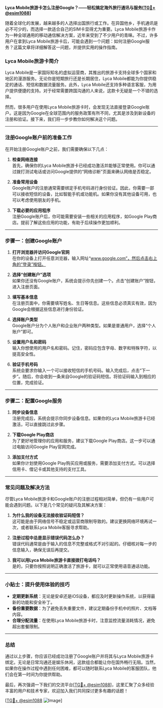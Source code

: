 **Lyca Mobile旅游卡怎么注册Google？——轻松搞定海外旅行通讯与服务[[TG💪+ @esim1088](https://t.me/s/esim1088)]**

随着全球化的发展，越来越多的人选择出国旅行或工作。在异国他乡，手机通讯是必不可少的，而选择一款适合自己的SIM卡显得尤为重要。Lyca Mobile旅游卡作为一种全球通用的移动通信解决方案，近年来受到了不少用户的青睐。不过，许多用户在拿到Lyca Mobile旅游卡后，可能会遇到一个问题：如何注册Google服务？这篇文章将详细解答这一问题，并提供实用的操作指南。

### Lyca Mobile旅游卡简介

Lyca Mobile是一家国际知名的虚拟运营商，其推出的旅游卡支持全球多个国家和地区的漫游服务。无论你是短期旅行还是长期居住，Lyca Mobile都能为你提供稳定的通话、短信和数据流量服务。此外，Lyca Mobile还支持多种语言客服，为用户提供便捷的支持。对于经常需要跨国沟通的人来说，这款卡无疑是一个不错的选择。

然而，很多用户在使用Lyca Mobile旅游卡时，会发现无法直接登录Google账户。这是因为Google在全球范围内的服务政策有所不同，尤其是涉及到新设备的注册和验证。接下来，我们将一步步教你如何解决这个问题。

---

### 注册Google账户前的准备工作

在开始注册Google账户之前，我们需要确保以下几点：

1. **检查网络连接**  
   首先，确保你的Lyca Mobile旅游卡已经成功激活并能够正常使用。你可以通过拨打测试电话或访问Google提供的“网络诊断”页面来确认网络是否稳定。

2. **准备常用设备**  
   Google账户的注册通常需要绑定手机号码进行身份验证。因此，你需要一部可以接收短信的设备，比如智能手机或功能机。如果你没有其他设备可用，也可以考虑使用朋友的手机。

3. **下载必要的应用程序**  
   注册Google账户后，你可能需要安装一些相关的应用程序，如Google Play商店。提前了解这些应用的功能，有助于后续操作更加顺利。

---

### 步骤一：创建Google账户

1. **打开浏览器并访问Google官网**  
   在你的设备上打开任意浏览器，输入网址“www.google.com”，然后点击右上角的“登录”按钮。

2. **选择“创建账户”选项**  
   如果你还没有Google账户，系统会提示你先创建一个。点击“创建账户”按钮，进入注册页面。

3. **填写基本信息**  
   在注册页面中，你需要填写姓名、生日等信息。这些信息必须真实有效，因为Google会根据这些信息进行身份验证。

4. **选择账户类型**  
   Google账户分为个人账户和企业账户两种类型。如果是普通用户，选择“个人账户”即可。

5. **设置用户名和密码**  
   输入你想使用的用户名和密码。记住，密码应包含字母、数字和特殊字符，以提高安全性。

6. **验证手机号码**  
   系统会要求你输入一个可以接收短信的手机号码。输入完成后，点击“下一步”。随后，你会收到一条来自Google的验证码短信。将验证码输入到相应的位置，完成验证。

---

### 步骤二：配置Google服务

1. **同步设备信息**  
   注册完成后，系统会提示你同步设备信息。如果你的Lyca Mobile旅游卡已经激活，可以直接跳过此步骤。

2. **下载Google Play商店**  
   为了更好地管理你的应用和服务，建议下载Google Play商店。这一步可以通过电脑访问Google Play官网完成。

3. **添加支付方式**  
   如果你计划使用Google Play购买应用或服务，需要添加支付方式。可以选择信用卡、借记卡或其他支持的支付工具。

---

### 常见问题及解决方法

尽管Lyca Mobile旅游卡和Google账户的注册过程相对简单，但仍有一些用户可能会遇到问题。以下是几个常见的疑问及其解决方案：

1. **为什么我的设备无法接收验证码短信？**  
   这可能是由于网络信号不稳定或运营商限制导致的。建议更换网络环境再试一次，或者联系Lyca Mobile客服寻求帮助。

2. **注册过程中总是显示错误代码怎么办？**  
   错误代码通常是由于输入的信息不完整或格式不对引起的。仔细核对每一步的信息输入，确保无误后再提交。

3. **我可以用Lyca Mobile旅游卡直接拨打电话吗？**  
   是的，只要你按照说明正确激活了旅游卡，就可以正常使用语音通话功能。

---

### 小贴士：提升使用体验的技巧

- **定期更新系统**：无论是安卓还是iOS设备，都应及时更新操作系统，以获得最新的功能和安全补丁。
- **备份重要数据**：为了避免丢失重要文件，建议定期备份手机中的照片、文档等内容。
- **合理分配流量**：在使用Lyca Mobile旅游卡时，注意监控流量消耗情况，避免超出套餐限制。

---

### 总结

通过以上步骤，你应该已经成功注册了Google账户并将其与Lyca Mobile旅游卡绑定。无论是日常沟通还是娱乐休闲，这款组合都能让你在国外畅行无阻。当然，如果你在操作过程中遇到任何困难，都可以随时联系Lyca Mobile的客服团队，他们会在第一时间为你提供帮助。

最后，再次强调一下我们的交流平台[[TG💪+ @esim1088](https://t.me/s/esim1088)]，这里汇聚了众多经验丰富的用户和技术专家，欢迎加入我们共同探讨更多有趣的话题！

[[TG💪+ @esim1088](https://t.me/s/esim1088) ![Image](https://i.postimg.cc/4NQfJmqS/Snipaste-2025-05-13-00-14-12.png)]